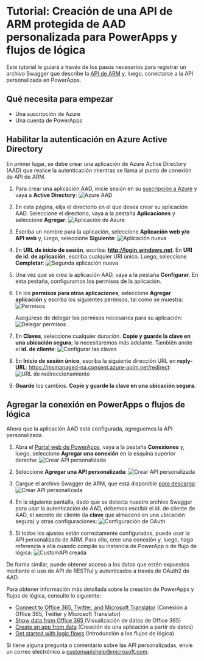 <properties
	pageTitle="Tutorial: Creación de una API personalizada con Azure Resource Manager en PowerApps y flujos de lógica | Microsoft Azure"
	description="Tutorial de Azure Resource Manager para crear una API personalizada en PowerApps y flujos de lógica"
	services=""
    suite="powerapps"
	documentationCenter="" 
	authors="sunaysv"
	manager="erikre"
	editor=""/>

<tags
   ms.service="powerapps"
   ms.devlang="na"
   ms.topic="article"
   ms.tgt_pltfrm="na"
   ms.workload="na" 
   ms.date="04/12/2016"
   ms.author="mandia"/>


# Tutorial: Creación de una API de ARM protegida de AAD personalizada para PowerApps y flujos de lógica 

Este tutorial le guiará a través de los pasos necesarios para registrar un archivo Swagger que describe la [API de ARM][6] y, luego, conectarse a la API personalizada en PowerApps.

## Qué necesita para empezar

- Una suscripción de Azure
- Una cuenta de PowerApps

## Habilitar la autenticación en Azure Active Directory

En primer lugar, se debe crear una aplicación de Azure Active Directory (AAD) que realice la autenticación mientras se llama al punto de conexión de API de ARM.

1. Para crear una aplicación AAD, inicie sesión en su [suscripción a Azure][7] y vaya a **Active Directory**: ![](./media/powerapps-azure-resource-manager-tutorial/azureaad.png "Azure AAD")  

2. En esta página, elija el directorio en el que desea crear su aplicación AAD. Seleccione el directorio, vaya a la pestaña **Aplicaciones** y seleccione **Agregar**: ![](./media/powerapps-azure-resource-manager-tutorial/azureapplication.png "Aplicación de Azure")

3. Escriba un nombre para la aplicación, seleccione **Aplicación web y/o API web** y, luego, seleccione **Siguiente**: ![](./media/powerapps-azure-resource-manager-tutorial/newapplication.png "Aplicación nueva")

4. En **URL de inicio de sesión**, escriba: **http://login.windows.net**. En **URI de id. de aplicación**, escriba cualquier URI único. Luego, seleccione **Completar**: ![](./media/powerapps-azure-resource-manager-tutorial/newapplication2.png "Segunda aplicación nueva")

5. Una vez que se crea la aplicación AAD, vaya a la pestaña **Configurar**. En esta pestaña, configuramos los permisos de la aplicación.

6. En los **permisos para otras aplicaciones**, seleccione **Agregar aplicación** y escriba los siguientes permisos, tal como se muestra: ![](./media/powerapps-azure-resource-manager-tutorial/permissions.png "Permisos")

	Asegúrese de delegar los permisos necesarios para su aplicación: ![](./media/powerapps-azure-resource-manager-tutorial/permissions2.png "Delegar permisos")

7. En **Claves**, seleccione cualquier duración. **Copie y guarde la clave en una ubicación segura**; la necesitaremos más adelante. También anote el __id. de cliente__: ![](./media/powerapps-azure-resource-manager-tutorial/configurekeys.png "Configurar las claves")

8. En **Inicio de sesión único**, escriba la siguiente dirección URL en __reply-URL__: https://msmanaged-na.consent.azure-apim.net/redirect: ![](./media/powerapps-azure-resource-manager-tutorial/redirecturl.png "URL de redireccionamiento")

9. **Guarde** los cambios. **Copie y guarde la clave en una ubicación segura**.

## Agregar la conexión en PowerApps o flujos de lógica

Ahora que la aplicación AAD está configurada, agreguemos la API personalizada.

1. Abra el [Portal web de PowerApps][1], vaya a la pestaña **Conexiones** y, luego, seleccione __Agregar una conexión__ en la esquina superior derecha: ![](./media/powerapps-azure-resource-manager-tutorial/createnewconnection.png "Crear API personalizada")  

2. Seleccione __Agregar una API personalizada__: ![](./media/powerapps-azure-resource-manager-tutorial/connecttocustomapi.png "Crear API personalizada")

3. Cargue el archivo Swagger de ARM, que está disponible [para descarga][8]\: ![](./media/powerapps-azure-resource-manager-tutorial/createcustom.png "Crear API personalizada")

4. En la siguiente pantalla, dado que se detecta nuestro archivo Swagger para usar la autenticación de AAD, debemos escribir el id. de cliente de AAD, el secreto de cliente (la **clave** que almacenó en una ubicación segura) y otras configuraciones: ![](./media/powerapps-azure-resource-manager-tutorial/oauthsettings.png "Configuración de OAuth")

5. Si todos los ajustes están correctamente configurados, puede usar la API personalizada de ARM. Para ello, cree una conexión y, luego, haga referencia a ella cuando compile su instancia de PowerApp o de flujo de lógica: ![](./media/powerapps-azure-resource-manager-tutorial/createdcustomapi.png "CustomAPI creada")

De forma similar, puede obtener acceso a los datos que estén expuestos mediante el uso de API de RESTful y autenticados a través de OAuth2 de AAD.

Para obtener información más detallada sobre la creación de PowerApps y flujos de lógica, consulte lo siguiente:

- [Connect to Office 365, Twitter, and Microsoft Translator][5] (Conexión a Office 365, Twitter y Microsoft Translator)
- [Show data from Office 365 ][4] (Visualización de datos de Office 365)
- [Create an app from data][3] (Creación de una aplicación a partir de datos)
- [Get started with logic flows][2] (Introducción a los flujos de lógica)

Si tiene alguna pregunta o comentario sobre las API personalizadas, envíe un correo electrónico a [customapishelp@microsoft.com](mailto:customapishelp@microsoft.com).


<!--Reference links in article-->
[1]: https://web.powerapps.com
[2]: https://powerapps.microsoft.com/tutorials/get-started-logic-flow/
[3]: https://powerapps.microsoft.com/tutorials/get-started-create-from-data/
[4]: https://powerapps.microsoft.com/tutorials/show-office-data/
[5]: https://powerapps.microsoft.com/tutorials/powerapps-api-functions/
[6]: https://msdn.microsoft.com/library/azure/dn790568.aspx
[7]: https://manage.windowsazure.com
[8]: http://pwrappssamples.blob.core.windows.net/samples/AzureResourceManager.json

<!---HONumber=AcomDC_0420_2016-->